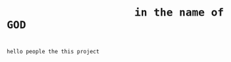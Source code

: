 
#

#

<h1>

                        in the name of GOD
  
</h1>

#

`hello people the this project `

#

#

